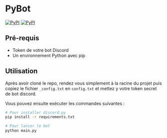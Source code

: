 # PyBot

[![PyPI](https://img.shields.io/pypi/v/discord.py.svg)](https://pypi.python.org/pypi/discord.py/)
[![PyPI](https://img.shields.io/pypi/pyversions/discord.py.svg)](https://pypi.python.org/pypi/discord.py/)

## Pré-requis

- Token de votre bot Discord
- Un environnement Python avec pip

## Utilisation

Après avoir cloné le repo, rendez vous simplement à la racine du projet puis copiez le fichier `_config.txt` en `config.txt` et mettez y votre token secret de bot discord.

Vous pouvez ensuite exécuter les commandes suivantes :
```bash
# Pour installer discord.py
pip install -r requirements.txt

# Pour lancer le bot
python main.py
```